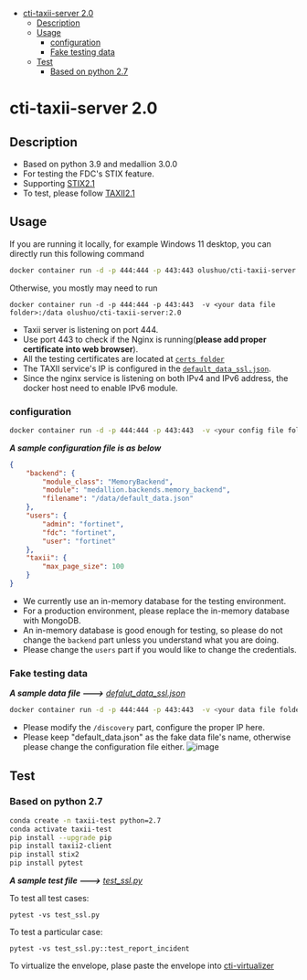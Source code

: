 - [cti-taxii-server 2.0](#cti-taxii-server-10)
  - [Description](#description)
  - [Usage](#usage)
    - [configuration](#configuration)
    - [Fake testing data](#fake-testing-data)
  - [Test](#test)
    - [Based on python 2.7](#based-on-python-27)
# cti-taxii-server 2.0 #

## Description ##
- Based on python 3.9 and medallion 3.0.0
- For testing the FDC's STIX feature.
- Supporting [STIX2.1](https://docs.oasis-open.org/cti/stix/v2.1/csprd01/stix-v2.1-csprd01.html)
- To test, please follow [TAXII2.1](https://docs.oasis-open.org/cti/taxii/v2.1/csprd02/taxii-v2.1-csprd02.html)

## Usage ##
If you are running it locally, for example Windows 11 desktop, you can directly run this following command
```bash
docker container run -d -p 444:444 -p 443:443 olushuo/cti-taxii-server:2.0
```
Otherwise, you mostly may need to run
```
docker container run -d -p 444:444 -p 443:443  -v <your data file folder>:/data olushuo/cti-taxii-server:2.0
```
- Taxii server is listening on port 444.
- Use port 443 to check if the Nginx is running(**please add proper certificate into web browser**).
- All the testing certificates are located at [`certs folder`](https://github.com/olushuo/Taxii-Server/tree/main/certs)
- The TAXII service's IP is configured in the [`default_data_ssl.json`](#fake-testing-data).
- Since the nginx service is listening on both IPv4 and IPv6 address, the docker host need to enable IPv6 module.

### configuration ###
```bash
docker container run -d -p 444:444 -p 443:443  -v <your config file folder>:/conf olushuo/cti-taxii-server:2.0
```
***A sample configuration file is as below***
```json
{
    "backend": {
        "module_class": "MemoryBackend",
        "module": "medallion.backends.memory_backend",
        "filename": "/data/default_data.json"
    },
    "users": {
        "admin": "fortinet",
        "fdc": "fortinet",
        "user": "fortinet"
    },
    "taxii": {
        "max_page_size": 100
    }
}
```
- We currently use an in-memory database for the testing environment.
- For a production environment, please replace the in-memory database with MongoDB.
- An in-memory database is good enough for testing, so please do not change the `backend` part unless you understand what you are doing.
- Please change the `users` part if you would like to change the credentials.

### Fake testing data ###
***A sample data file --->***
*[defalut_data_ssl.json](https://github.com/olushuo/Taxxii-Server/blob/main/data/default_data_ssl.json)*
```bash
docker container run -d -p 444:444 -p 443:443  -v <your data file folder>:/data olushuo/cti-taxii-server:2.0
```
- Please modify the `/discovery` part, configure the proper IP here.
- Please keep "default_data.json" as the fake data file's name, otherwise please change the configuration file either.
![image](https://user-images.githubusercontent.com/13208409/152693962-284556fb-011e-4aa1-8860-836bf4857931.png)



## Test ##
### Based on python 2.7 ###
```bash
conda create -n taxii-test python=2.7
conda activate taxii-test
pip install --upgrade pip
pip install taxii2-client
pip install stix2
pip install pytest
```
***A sample test file --->***
*[test_ssl.py](https://github.com/olushuo/Taxxii-Server/blob/main/test_ssl.py)*

To test all test cases:
```
pytest -vs test_ssl.py
```
To test a particular case:
```
pytest -vs test_ssl.py::test_report_incident
```
To virtualize the envelope, plase paste the envelope into [cti-virtualizer](https://oasis-open.github.io/cti-stix-visualization/)
